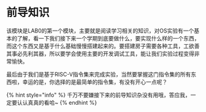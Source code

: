 # 前导知识

该模块是LAB0的第一个模块，主要就是阅读学习相关的知识，对OS实验有一个基本的了解，看一下我们接下来一个学期到底要做什么，要实现什么样的一个东西，而这个东西又是基于什么基础慢慢搭建起来的。要搭建房子需要各种工具，工欲善其事必先利其器，所以要学会使用主要的开发调试工具，能让我们实验过程变得非常愉快。

最后由于我们是基于RISC-V指令集来完成实验，当然要掌握这门指令集的所有东西啦，幸运的是，你选择的是最简单的指令集，有没有开心一点呢？

{% hint style="info" %}
千万不要嫌接下来的前导知识杂没有用哦，答应我，一定要认认真真的看哈~
{% endhint %}

